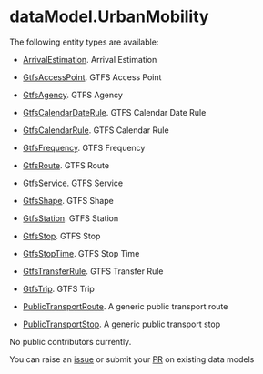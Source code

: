 # dataModel.UrbanMobility

The following entity types are available:
- [ArrivalEstimation](https://smart-data-models.github.io/dataModel.UrbanMobility/ArrivalEstimation/README.md
). Arrival Estimation

- [GtfsAccessPoint](https://smart-data-models.github.io/dataModel.UrbanMobility/GtfsAccessPoint/README.md
). GTFS Access Point

- [GtfsAgency](https://smart-data-models.github.io/dataModel.UrbanMobility/GtfsAgency/README.md
). GTFS Agency

- [GtfsCalendarDateRule](https://smart-data-models.github.io/dataModel.UrbanMobility/GtfsCalendarDateRule/README.md
). GTFS Calendar Date Rule

- [GtfsCalendarRule](https://smart-data-models.github.io/dataModel.UrbanMobility/GtfsCalendarRule/README.md
). GTFS Calendar Rule

- [GtfsFrequency](https://smart-data-models.github.io/dataModel.UrbanMobility/GtfsFrequency/README.md
). GTFS Frequency

- [GtfsRoute](https://smart-data-models.github.io/dataModel.UrbanMobility/GtfsRoute/README.md
). GTFS Route

- [GtfsService](https://smart-data-models.github.io/dataModel.UrbanMobility/GtfsService/README.md
). GTFS Service

- [GtfsShape](https://smart-data-models.github.io/dataModel.UrbanMobility/GtfsShape/README.md
). GTFS Shape

- [GtfsStation](https://smart-data-models.github.io/dataModel.UrbanMobility/GtfsStation/README.md
). GTFS Station

- [GtfsStop](https://smart-data-models.github.io/dataModel.UrbanMobility/GtfsStop/README.md
). GTFS Stop

- [GtfsStopTime](https://smart-data-models.github.io/dataModel.UrbanMobility/GtfsStopTime/README.md
). GTFS Stop Time

- [GtfsTransferRule](https://smart-data-models.github.io/dataModel.UrbanMobility/GtfsTransferRule/README.md
). GTFS Transfer Rule

- [GtfsTrip](https://smart-data-models.github.io/dataModel.UrbanMobility/GtfsTrip/README.md
). GTFS Trip

- [PublicTransportRoute](https://smart-data-models.github.io/dataModel.UrbanMobility/PublicTransportRoute/README.md
). A generic public transport route

- [PublicTransportStop](https://smart-data-models.github.io/dataModel.UrbanMobility/PublicTransportStop/README.md
). A generic public transport stop


No public contributors currently.

You can raise an [issue](https://github.com/smart-data-models/dataModel.UrbanMobility/issues) or submit your [PR](https://github.com/smart-data-models/dataModel.UrbanMobility/pulls) on existing data models


